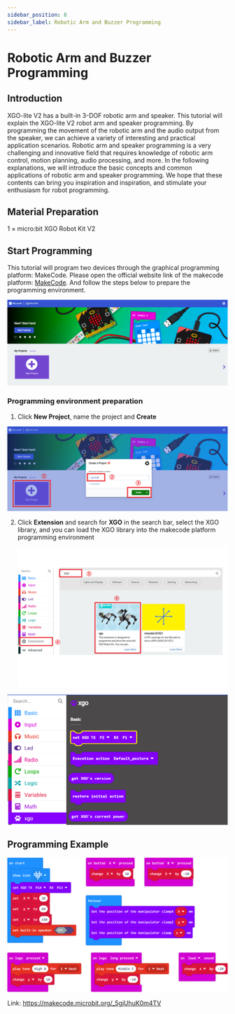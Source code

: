 ```yaml
---
sidebar_position: 8
sidebar_label: Robotic Arm and Buzzer Programming
---
```


# Robotic Arm and Buzzer Programming

## Introduction

XGO-lite V2 has a built-in 3-DOF robotic arm and speaker. This tutorial will explain the XGO-lite V2 robot arm and speaker programming. By programming the movement of the robotic arm and the audio output from the speaker, we can achieve a variety of interesting and practical application scenarios. Robotic arm and speaker programming is a very challenging and innovative field that requires knowledge of robotic arm control, motion planning, audio processing, and more. In the following explanations, we will introduce the basic concepts and common applications of robotic arm and speaker programming. We hope that these contents can bring you inspiration and inspiration, and stimulate your enthusiasm for robot programming.

## Material Preparation

1 × micro:bit XGO Robot Kit V2

## Start Programming

This tutorial will program two devices through the graphical programming platform: MakeCode. Please open the official website link of the makecode platform: [MakeCode](https://makecode.microbit.org/#). And follow the steps below to prepare the programming environment.

![](./../images/microbit-xgo-lite-v2-makecode-01.png)

### Programming environment preparation

1.  Click **New Project**, name the project and **Create**

![](./../images/microbit-xgo-lite-v2-makecode-02.png)



2. Click **Extension** and search for **XGO** in the search bar, select the XGO library, and you can load the XGO library into the makecode platform programming environment

   ![](./../images/microbit-xgo-lite-v2-makecode-03.png)

![](./../images/microbit-xgo-lite-v2-makecode-03-1.png)

## Programming Example

![](./../images/microbit-xgo-lite-v2-arm-01.png)



Link: https://makecode.microbit.org/_5gjUhuK0m4TV
